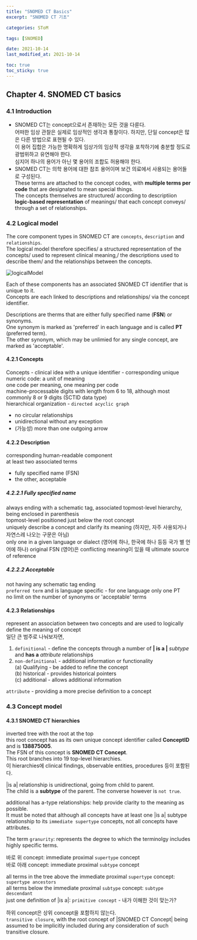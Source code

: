 ```yaml
---
title: "SNOMED CT Basics"
excerpt: "SNOMED CT 기초"

categories: SToM

tags: [SNOMED]

date: 2021-10-14
last_modified_at: 2021-10-14

toc: true
toc_sticky: true
---
```


## Chapter 4. SNOMED CT basics

### 4.1 Introduction

- SNOMED CT는 concept으로서 존재하는 모든 것을 다룬다.  
  어떠한 임상 관찰은 실제로 임상적인 생각과 통찰이다. 하지만, 단일 concept은 많은 다른 방법으로 표현될 수 있다.  
  이 용어 집합은 가능한 명확하게 임상가의 임상적 생각을 포착하기에 충분할 정도로 광범위하고 유연해야 한다.  
  심지어 하나의 용어가 아닌 몇 용어의 조합도 허용해야 한다.
- SNOMED CT는 의학 용어에 대한 참조 용어이며 보건 의료에서 사용되는 용어들로 구성된다.  
  These terms are attached to the concept codes, with **multiple terms per code** that are designated to mean special things.  
  The concepts themselves are structured/ according to descriptiion **logic-based representation** of meanings/ that each concept conveys/ through a set of relationships.

### 4.2 Logical model

The core component types in SNOMED CT are `concepts`, `description` and `relationships`.  
The logical model therefore specifies/ a structured representation of the concepts/ used to represent clinical meaning,/ the descriptions used to describe them/ and the relationships between the concepts.

![logicalModel](https://user-images.githubusercontent.com/89435559/137333295-c44c7e13-6900-4100-a21d-77d62d3cf2b1.png)

Each of these components has an associated SNOMED CT identifier that is unique to it.  
Concepts are each linked to descriptions and relationships/ via the concept identifier.

Descriptions are therms that are either fully specified name (**FSN**) or synonyms.  
One synonym is marked as 'preferred' in each language and is called **PT** (preferred term).  
The other synonym, which may be unlimied for any single concept, are marked as 'acceptable'.

#### 4.2.1 Concepts

Concepts - clinical idea with a unique identifier - corresponding unique numeric code: a unit of meaning  
one code per meaning, one meaning per code  
machine-processable digits with length from 6 to 18, although most commonly 8 or 9 digits (SCTID data type)  
hierarchical organization - `directed acyclic graph`

- no circular relationships
- unidirectional without any exception
- (가능성) more than one outgoing arrow

#### 4.2.2 Description

corresponding human-readable component  
at least two associated terms

- fully specified name (FSN)
- the other, acceptable

##### 4.2.2.1 Fully specified name

always ending with a schematic tag, associated topmost-level hierarchy, being enclosed in parenthesis  
topmost-level positioned just below the root concept  
uniquely describe a concept and clarify its meaning (하지만, 자주 사용되거나 자연스레 나오는 구문은 아님)  
only one in a given language or dialect (영어에 하나, 한국에 하나 등등 국가 별 언어에 하나)
original FSN (영어)은 conflicting meaning이 있을 때 ultimate source of reference

##### 4.2.2.2 Acceptable

not having any schematic tag ending  
`preferred term` and is language specific - for one language only one PT  
no limit on the number of synonyms or 'acceptable' terms

#### 4.2.3 Relationships

represent an association between two concepts and are used to logically define the meaning of concept  
일단 큰 범주로 나눠보자면,

1. `definitional` - define the concepts through a number of **| is a |** _subtype_ and **has a** _attribute_ relationships
2. `non-definitional` - additional information or functionality  
(a) Qualifying - be added to refine the concept  
(b) historical - provides historical pointers  
(c) additional - allows additional information  

`attribute` - providing a more precise definition to a concept  

### 4.3 Concept model

#### 4.3.1 SNOMED CT hierarchies

inverted tree with the root at the top  
this root concept has as its own unique concept identifier called **ConceptID** and is **138875005**.  
The FSN of this concept is **SNOMED CT Concept**.  
This root branches into 19 top-level hierarchies.  
이 hierarchies에 clinical findings, observable entities, procedures 등이 포함된다.

|is a| relationship is unidirectional, going from child to parent.  
The child is a **subtype** of the parent. The converse however is `not true`.  

additional has a-type relationships: help provide clarity to the meaning as possible.  
It must be noted that although all concepts have at least one |is a| subtype relationship to its `immediate supertype` concepts, not all concepts have attributes.  

The term `granurity`: represents the degree to which the terminolgy includes highly specific terms.  

바로 위  concept: immediate proximal `supertype` concept  
바로 아래 concept: immediate proximal `subtype` concept  

all terms in the tree above the immediate proximal `supertype` concept: `supertype ancestors`  
all terms below the immediate proximal `subtype` concept: `subtype descendant`  
just one definition of |is a|: `primitive concept` - 내가 이해한 것이 맞는가?  

하위 concept은 상위 concept을 포함하지 않는다.  
`transitive closure`, with the root concept of |SNOMED CT Concept| being assumed to be implicitly included during any consideration of such transitive closure.  

